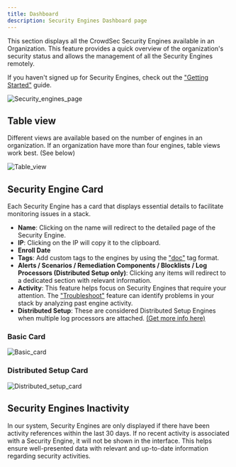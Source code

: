 ```yaml
---
title: Dashboard
description: Security Engines Dashboard page
---
```


This section displays all the CrowdSec Security Engines available in an Organization. This feature provides a quick overview of the organization's security status and allows the management of all the Security Engines remotely.

If you haven't signed up for Security Engines, check out the ["Getting Started"](/getting_started/post_installation/console.mdx) guide.

![Security_engines_page](/img/console/security_engines/page.png)

## Table view

Different views are available based on the number of engines in an organization. If an organization have more than four engines, table views work best. (See below)

![Table_view](/img/console/security_engines/table-view.png)

## Security Engine Card

Each Security Engine has a card that displays essential details to facilitate monitoring issues in a stack.

- **Name**: Clicking on the name will redirect to the detailed page of the Security Engine.
- **IP**: Clicking on the IP will copy it to the clipboard.
- **Enroll Date**
- **Tags**: Add custom tags to the engines by using the ["doc"](/u/console/security_engines/name_and_tags) tag format.
- **Alerts / Scenarios / Remediation Components / Blocklists / Log Processors (Distributed Setup only)**: Clicking any items will redirect to a dedicated section with relevant information.
- **Activity**: This feature helps focus on Security Engines that require your attention. The ["Troubleshoot"](/u/console/security_engines/troubleshooting) feature can identify problems in your stack by analyzing past engine activity.
- **Distributed Setup**: These are considered Distributed Setup Engines when multiple log processors are attached. [(Get more info here)](/docs/next/getting_started/security_engine_intro/#why-is-my-security-engine-classed-as-a-log-processor-within-the-console)

### Basic Card

![Basic_card](/img/console/security_engines/basic-card.png)

### Distributed Setup Card

![Distributed_setup_card](/img/console/security_engines/distributed-setup-card.png)

## Security Engines Inactivity

In our system, Security Engines are only displayed if there have been activity references within the last 30 days. If no recent activity is associated with a Security Engine, it will not be shown in the interface. This helps ensure well-presented data with relevant and up-to-date information regarding security activities.
